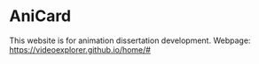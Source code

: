 # AniCard
This website is for animation dissertation development.
Webpage: https://videoexplorer.github.io/home/#
